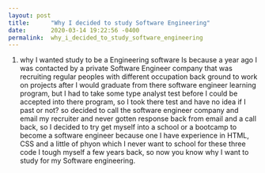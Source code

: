 ```yaml
---
layout: post
title:      "Why I decided to study Software Engineering"
date:       2020-03-14 19:22:56 -0400
permalink:  why_i_decided_to_study_software_engineering
---
```



1. why I wanted  study to be a Engineering software Is because a year ago I was contacted by a private Software Engineer company that was recruiting regular peoples with different occupation back ground to work on projects after I would graduate from there software engineer learning program, but I had to take some type analyst test before I could be accepted into there program, so I took there test and have no idea if I past or not? so decided to call the software engineer company and email my recruiter and never gotten response back from email and a call back, so I decided to try get myself into a school or a bootcamp to become a software engineer because one I have experience in HTML, CSS and a little of phyon which I never want to school for these three code I tough myself a few years back, so now you know why I want to study for my Software engineering.
